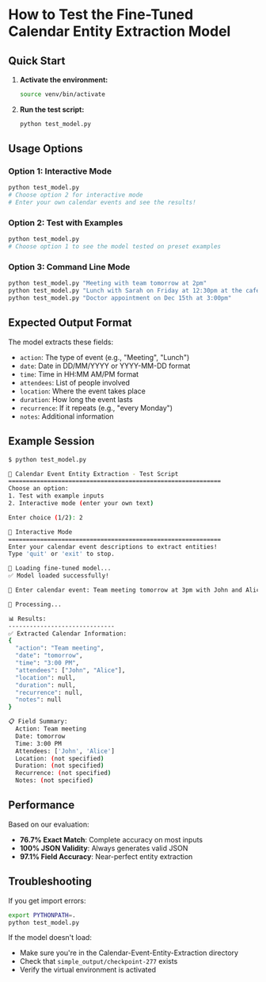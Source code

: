 # How to Test the Fine-Tuned Calendar Entity Extraction Model

## Quick Start

1. **Activate the environment:**
   ```bash
   source venv/bin/activate
   ```

2. **Run the test script:**
   ```bash
   python test_model.py
   ```

## Usage Options

### Option 1: Interactive Mode
```bash
python test_model.py
# Choose option 2 for interactive mode
# Enter your own calendar events and see the results!
```

### Option 2: Test with Examples
```bash
python test_model.py
# Choose option 1 to see the model tested on preset examples
```

### Option 3: Command Line Mode
```bash
python test_model.py "Meeting with team tomorrow at 2pm"
python test_model.py "Lunch with Sarah on Friday at 12:30pm at the cafe"
python test_model.py "Doctor appointment on Dec 15th at 3:00pm"
```

## Expected Output Format

The model extracts these fields:
- `action`: The type of event (e.g., "Meeting", "Lunch")
- `date`: Date in DD/MM/YYYY or YYYY-MM-DD format
- `time`: Time in HH:MM AM/PM format
- `attendees`: List of people involved
- `location`: Where the event takes place
- `duration`: How long the event lasts
- `recurrence`: If it repeats (e.g., "every Monday")
- `notes`: Additional information

## Example Session

```bash
$ python test_model.py

🎯 Calendar Event Entity Extraction - Test Script
============================================================
Choose an option:
1. Test with example inputs
2. Interactive mode (enter your own text)

Enter choice (1/2): 2

🔧 Interactive Mode
============================================================
Enter your calendar event descriptions to extract entities!
Type 'quit' or 'exit' to stop.

🔄 Loading fine-tuned model...
✅ Model loaded successfully!

📅 Enter calendar event: Team meeting tomorrow at 3pm with John and Alice

🔄 Processing...

📊 Results:
------------------------------
✅ Extracted Calendar Information:
{
  "action": "Team meeting",
  "date": "tomorrow", 
  "time": "3:00 PM",
  "attendees": ["John", "Alice"],
  "location": null,
  "duration": null,
  "recurrence": null,
  "notes": null
}

📋 Field Summary:
  Action: Team meeting
  Date: tomorrow
  Time: 3:00 PM
  Attendees: ['John', 'Alice']
  Location: (not specified)
  Duration: (not specified)
  Recurrence: (not specified)
  Notes: (not specified)
```

## Performance

Based on our evaluation:
- **76.7% Exact Match**: Complete accuracy on most inputs
- **100% JSON Validity**: Always generates valid JSON
- **97.1% Field Accuracy**: Near-perfect entity extraction

## Troubleshooting

If you get import errors:
```bash
export PYTHONPATH=.
python test_model.py
```

If the model doesn't load:
- Make sure you're in the Calendar-Event-Entity-Extraction directory
- Check that `simple_output/checkpoint-277` exists
- Verify the virtual environment is activated
